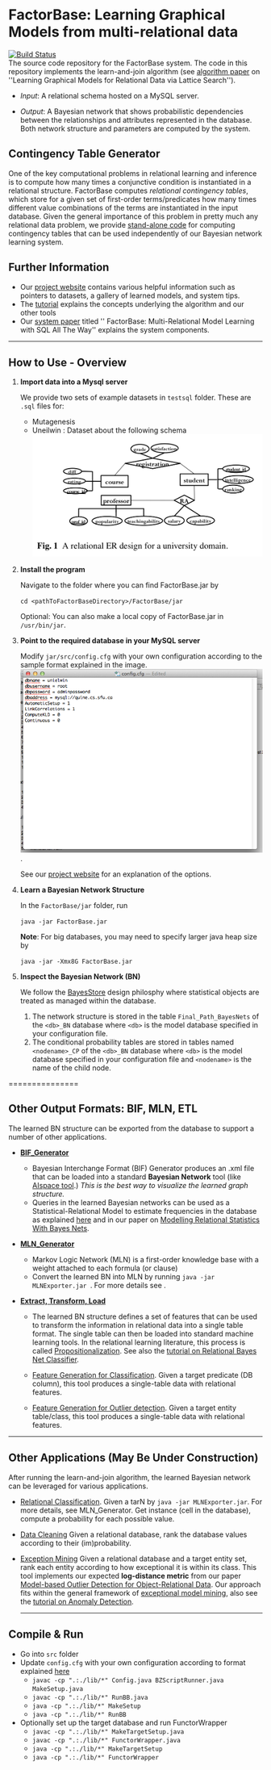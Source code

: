 # FactorBase: Learning Graphical Models from multi-relational data

[![Build Status](https://travis-ci.org/sfu-cl-lab/FactorBase.svg?branch=master)](https://travis-ci.org/sfu-cl-lab/FactorBase)   
The source code repository for the FactorBase system. 
The code in this repository implements the learn-and-join algorithm (see [algorithm paper](http://www.cs.sfu.ca/~oschulte/pubs.html) on  ''Learning Graphical Models for Relational Data via Lattice Search''). 


+ _Input_: A relational schema hosted on a MySQL server. 

+ _Output_: A Bayesian network that shows probabilistic dependencies between the relationships and attributes represented in the database. Both network structure and parameters are computed by the system.

## Contingency Table Generator

One of the key computational problems in relational learning and inference is to compute how many times a conjunctive condition is instantiated in a relational structure. FactorBase computes _relational contingency tables_, which store for a given set of first-order terms/predicates how many times different value combinations of the terms are instantiated in the input database. Given the general importance of this problem in pretty much any relational data problem, we provide [stand-alone code](https://github.com/sfu-cl-lab/FactorBase/blob/master/documentation/ct-table-generator.md) for computing contingency tables that can be  used independently of our Bayesian network learning system.


## Further Information

+ Our [project website](https://sfu-cl-lab.github.io/FactorBase/) contains various helpful information such as pointers to datasets, a gallery of learned models, and system tips. 
+ The [tutorial](https://oschulte.github.io/srl-tutorial-slides/) explains the concepts underlying the algorithm and our other tools 
+ Our [system paper](http://www.cs.sfu.ca/~oschulte/pubs.html) titled '' FactorBase: Multi-Relational Model Learning with SQL All The Way'' explains the system components.

-------------------------------------

## How to Use - Overview

1. **Import data into a Mysql server**

	We provide two sets of example datasets in `testsql` folder. These are `.sql` files for:
	* Mutagenesis
	* Uneilwin : Dataset about the following schema ![University Schema](/images/univschema.png)
	
2. **Install the program** 

	Navigate to the folder where you can find FactorBase.jar by 

	` cd <pathToFactorBaseDirectory>/FactorBase/jar ` 

	Optional: You can also make a local copy of FactorBase.jar in ```/usr/bin/jar```.

3. **Point to the required database in your MySQL server** 

	Modify `jar/src/config.cfg` with your own configuration according to the sample format explained in the image. ![Sample Configuration](/images/configuration.png). 
	
	See our [project website](https://sfu-cl-lab.github.io/FactorBase/options.html) for an explanation of the options.

4. **Learn a Bayesian Network Structure** 

	In the `FactorBase/jar` folder, run 
		
	`java -jar FactorBase.jar`
		
	**Note**: For big databases, you may need to specify larger java heap size by
	
	`java -jar -Xmx8G FactorBase.jar`

5. **Inspect the Bayesian Network (BN)**

	We follow the [BayesStore](http://dl.acm.org/citation.cfm?id=1453896) design philosphy where statistical objects are treated as managed within the database. 
	
	1. The network structure is stored in the table `Final_Path_BayesNets` of the `<db>_BN` database where `<db>` is the model database specified in your configuration file.
	2. The conditional probability tables are stored in tables named `<nodename>_CP` of the `<db>_BN` database where `<db>` is the model database specified in your configuration file and `<nodename>` is the name of the child node.

===============
## Other Output Formats: BIF, MLN, ETL

The learned BN structure can be exported from the database to support a number of other applications.

+ **[BIF_Generator](https://github.com/sfu-cl-lab/BIF_Generator)**
	* Bayesian Interchange Format (BIF) Generator produces an .xml file that can be loaded into a standard **Bayesian Network** tool (like [AIspace tool](http://aispace.org/bayes/).) 
	*This is the *best* way to visualize the learned graph structure.* 
	* Queries in the learned Bayesian networks can be used as a Statistical-Relational Model to estimate frequencies in the database as explained [here](https://www.researchgate.net/publication/2919745_Selectivity_Estimation_using_Probabilistic_Models) and in our paper on [Modelling Relational Statistics With Bayes Nets](http://www.cs.sfu.ca/%7Eoschulte/files/pubs/ilp2012.pdf). 

+ **[MLN_Generator](https://github.com/sfu-cl-lab/MLN_Generator)**
	* Markov Logic Network (MLN) is a first-order knowledge base with a weight attached to each formula (or clause)
	* Convert the learned BN into MLN by running `java -jar MLNExporter.jar `. For more details see .

+ **[Extract, Transform, Load](https://en.wikipedia.org/wiki/Extract,_transform,_load)**
	* The learned BN structure defines a set of features that can be used to transform the information in relational data into a single table format. The single table can then be loaded into standard machine learning tools. In the relational learning literature, this process is called [Propositionalization](http://link.springer.com/referenceworkentry/10.1007%2F978-0-387-30164-8_680). See also the [tutorial on Relational Bayes Net Classifier](https://oschulte.github.io/srl-tutorial-slides/ch5-rel-bayes-net-classifier.pptx).

	+ [Feature Generation for Classification](https://github.com/sfu-cl-lab/etl-classification). Given a target predicate (DB column), this tool produces a single-table data with relational features. 
	
	+ [Feature Generation for Outlier detection](https://github.com/sfu-cl-lab/etl-outlier-detection). Given a target entity table/class, this tool produces a single-table data with relational features. 

-------------------------------------------------

## Other Applications (May Be Under Construction) 

After running the learn-and-join algorithm, the learned Bayesian network can be leveraged for various applications. 

+ [Relational Classification](https://github.com/sfu-cl-lab/relational-classification). Given a tarN by
`java -jar MLNExporter.jar`.
For more details, see MLN_Generator. Get instance (cell in the database), compute a probability for each possible value.

+ [Data Cleaning](https://github.com/sfu-cl-lab/data-cleaning) 
Given a relational database, rank the database values according to their (im)probability.

+ [Exception Mining](https://github.com/sfu-cl-lab/exception-mining) 
Given a relational database and a target entity set, rank each entity according to how exceptional it is within its class. This tool implements our expected **log-distance metric** from our paper [Model-based Outlier Detection for Object-Relational Data](http://www.cs.sfu.ca/~oschulte/pubs.html). Our approach fits within the general framework of [exceptional model mining](http://www.cs.uu.nl/groups/ADA/emm/), also see the [tutorial on Anomaly Detection](https://oschulte.github.io/srl-tutorial-slides/ch6-anomaly.pptx). 

  --------------------------
## Compile & Run  
+ Go into `src` folder 
+ Update `config.cfg`  with your own configuration according to format explained [here](https://sfu-cl-lab.github.io/FactorBase/options.html)
  + `javac -cp ".:./lib/*" Config.java BZScriptRunner.java MakeSetup.java`  
  + `javac -cp ".:./lib/*" RunBB.java`  
  + `java -cp ".:./lib/*" MakeSetup`  
  + `java -cp ".:./lib/*" RunBB`  
+ Optionally set up the target database and run FunctorWrapper  
  + `javac -cp ".:./lib/*" MakeTargetSetup.java`  
  + `javac -cp ".:./lib/*" FunctorWrapper.java`  
  + `java -cp ".:./lib/*" MakeTargetSetup`  
  + `java -cp ".:./lib/*" FunctorWrapper` 

